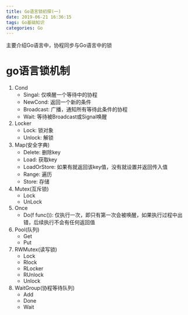 ```yaml
---
title: Go语言锁初探(一)
date: 2019-06-21 16:36:15
tags: Go基础知识
categories: Go
---
```


主要介绍Go语言中，协程同步与Go语言中的锁

<!-- more -->

# go语言锁机制

1. Cond  
    - Singal: 仅唤醒一个等待中的协程
    - NewCond: 返回一个新的条件
    - Broadcast: 广播，通知所有等待此条件的协程
    - Wait: 等待被Broadcast或Signal唤醒
2. Locker  
    - Lock: 锁对象
    - Unlock: 解锁
3. Map(安全字典)
    - Delete: 删除key
    - Load: 获取key
    - LoadOrStore: 如果有就返回该key值，没有就设置并返回传入值
    - Range: 遍历
    - Store: 存储
4. Mutex(互斥锁)
    - Lock
    - UnLock
5. Once
    - Do(f func()): 仅执行一次，即只有第一次会被唤醒，如果执行过程中出错，后续执行不会有任何返回值
6. Pool(队列)  
    - Get
    - Put
7. RWMutex(读写锁)  
    - Lock
    - Rlock
    - RLocker
    - RUnlock
    - Unlock
8. WaitGroup(协程等待队列)
    - Add
    - Done
    - Wait